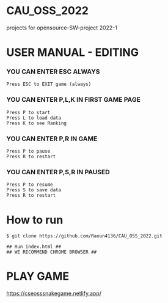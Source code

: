 # CAU_OSS_2022

projects for opensource-SW-project 2022-1

# USER MANUAL - EDITING

### YOU CAN ENTER ESC ALWAYS

    Press ESC to EXIT game (always)

### YOU CAN ENTER P,L,K IN FIRST GAME PAGE

    Press P to start
    Press L to load data
    Press K to see Ranking

### YOU CAN ENTER P,R IN GAME

    Press P to pause
    Press R to restart

### YOU CAN ENTER P,S,R IN PAUSED

    Press P to resume
    Press S to save data
    Press R to restart

# How to run

```
$ git clone https://github.com/Raoun4136/CAU_OSS_2022.git

## Run index.html ##
## WE RECOMMEND CHROME BROWSER ##
```

# PLAY GAME

https://cseosssnakegame.netlify.app/
